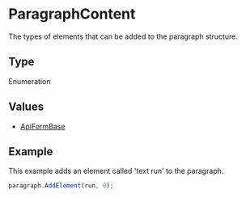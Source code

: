 # ParagraphContent

The types of elements that can be added to the paragraph structure.

## Type

Enumeration

## Values

- [ApiFormBase](../ApiFormBase/ApiFormBase.md)


## Example

This example adds an element called 'text run' to the paragraph.

```javascript
paragraph.AddElement(run, 0);
```
